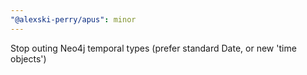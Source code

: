 ```yaml
---
"@alexski-perry/apus": minor
---
```


Stop outing Neo4j temporal types (prefer standard Date, or new 'time objects')
